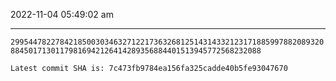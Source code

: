 2022-11-04 05:49:02 am

---

`299544782278421850030346327122173632681251431433212317188599788208932088450171301179816942126414289356884401513945772568232088`

`Latest commit SHA is: 7c473fb9784ea156fa325cadde40b5fe93047670 `
